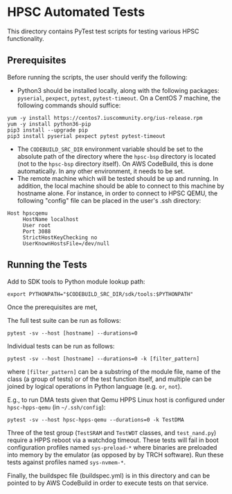 HPSC Automated Tests
====================

This directory contains PyTest test scripts for testing various HPSC
functionality.

Prerequisites
-------------

Before running the scripts, the user should verify the
following:
* Python3 should be installed locally, along with the following packages:
`pyserial`, `pexpect`, `pytest`, `pytest-timeout`.  On a CentOS 7 machine,
the following commands should suffice:

```shell
yum -y install https://centos7.iuscommunity.org/ius-release.rpm
yum -y install python36-pip
pip3 install --upgrade pip
pip3 install pyserial pexpect pytest pytest-timeout
```

* The `CODEBUILD_SRC_DIR` environment variable should be set to the absolute
path of the directory where the `hpsc-bsp` directory is located (not to the
`hpsc-bsp` directory itself).  On AWS CodeBuild, this is done automatically.
In any other environment, it needs to be set.
* The remote machine which will be tested should be up and running.  In
addition, the local machine should be able to connect to this machine by
hostname alone.  For instance, in order to connect to HPSC QEMU, the following
"config" file can be placed in the user's .ssh directory:

```shell
Host hpscqemu
     HostName localhost
     User root
     Port 3088
     StrictHostKeyChecking no
     UserKnownHostsFile=/dev/null
```

Running the Tests
-----------------

Add to SDK tools to Python module lookup path:

    export PYTHONPATH="$CODEBUILD_SRC_DIR/sdk/tools:$PYTHONPATH"

Once the prerequisites are met,

The full test suite can be run as follows:

    pytest -sv --host [hostname] --durations=0

Individual tests can be run as follows:

    pytest -sv --host [hostname] --durations=0 -k [filter_pattern]

where `[filter_pattern]` can be a substring of the module file, name of the
class (a group of tests) or of the test function itself, and multiple can be
joined by logical operations in Python language (e.g. `or`, `not`).

E.g., to run DMA tests given that Qemu HPPS Linux host is configured under
`hpsc-hpps-qemu` (in `~/.ssh/config`):

    pytest -sv --host hpsc-hpps-qemu --durations=0 -k TestDMA

Three of the test group (`TestSRAM` and `TestWDT` classes, and `test_nand.py`)
require a HPPS reboot via a watchdog timeout. These tests will fail in boot
configuration profiles named `sys-preload-*` where binaries are preloaded into
memory by the emulator (as opposed by by TRCH software). Run these tests
against profiles named `sys-nvmem-*`.

Finally, the buildspec file (buildspec.yml) is in this directory and can be pointed to by
AWS CodeBuild in order to execute tests on that service.
